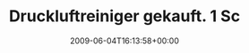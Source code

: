 ---
retweeted: false
source: <a href="http://twitter.com" rel="nofollow">Twitter Web Client</a>
entities:
  hashtags:
  - text: neurosengarten
    indices:
    - '78'
    - '93'
  symbols: []
  user_mentions: []
  urls: []
display_text_range:
- '0'
- '93'
favorite_count: '0'
id_str: '2031032447'
truncated: false
retweet_count: '0'
id: '2031032447'
created_at: Thu Jun 04 16:13:58 +0000 2009
favorited: false
full_text: 'Druckluftreiniger gekauft. 1 Schritt näher am Ziel "aseptischer Arbeitsplatz"
  #neurosengarten'
lang: de
tags:
- neurosengarten
- pesos:twitter
date: '2009-06-04T16:13:58+00:00'
src: https://twitter.com/bascht/status/2031032447
original_url: https://twitter.com/bascht/status/2031032447
type: twitter_tweet
text: 'Druckluftreiniger gekauft. 1 Schritt näher am Ziel "aseptischer Arbeitsplatz"
  #neurosengarten'
title: Druckluftreiniger gekauft. 1 Sc

---